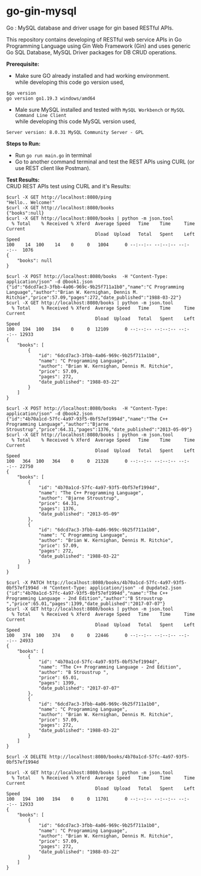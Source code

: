 # go-gin-mysql
Go : MySQL database and driver usage for gin based RESTful APIs.

This repository contains developing of RESTful web service APIs in Go Programming Language using Gin Web Framework (Gin) and uses generic Go SQL Database, MySQL Driver packages for DB CRUD operations.

**Prerequisite:**
- Make sure GO already installed and had working environment.<br>
while developing this code go version used,<br>
```
$go version
go version go1.19.3 windows/amd64 
```
- Male sure MySQL installed and tested with `MySQL Workbench` or `MySQL Command Line Client`<br>
while developing this code MySQL version used,<br>
```
Server version: 8.0.31 MySQL Community Server - GPL
```

**Steps to Run:**
- Run `go run main.go` in terminal
- Go to another command terminal and test the REST APIs using CURL (or use REST client like Postman).

**Test Results:**<br>
CRUD REST APIs test using CURL and it's Results:
```
$curl -X GET http://localhost:8080/ping
"Hello.. Welcome!"
$curl -X GET http://localhost:8080/books
{"books":null}
$curl -X GET http://localhost:8080/books | python -m json.tool
  % Total    % Received % Xferd  Average Speed   Time    Time     Time  Current
                                 Dload  Upload   Total   Spent    Left  Speed
100    14  100    14    0     0   1004      0 --:--:-- --:--:-- --:--:--  1076
{
    "books": null
}

$curl -X POST http://localhost:8080/books  -H "Content-Type: application/json" -d @book1.json
{"id":"6dcd7ac3-3fbb-4a06-969c-9b25f711a1b0","name":"C Programming Language","author":"Brian W. Kernighan, Dennis M. Ritchie","price":57.09,"pages":272,"date_published":"1988-03-22"}
$curl -X GET http://localhost:8080/books | python -m json.tool
  % Total    % Received % Xferd  Average Speed   Time    Time     Time  Current
                                 Dload  Upload   Total   Spent    Left  Speed
100   194  100   194    0     0  12109      0 --:--:-- --:--:-- --:--:-- 12933
{
    "books": [
        {
            "id": "6dcd7ac3-3fbb-4a06-969c-9b25f711a1b0",
            "name": "C Programming Language",
            "author": "Brian W. Kernighan, Dennis M. Ritchie",
            "price": 57.09,
            "pages": 272,
            "date_published": "1988-03-22"
        }
    ]
}

$curl -X POST http://localhost:8080/books  -H "Content-Type: application/json" -d @book2.json
{"id":"4b70a1cd-57fc-4a97-93f5-0bf57ef1994d","name":"The C++ Programming Language","author":"Bjarne Stroustrup","price":64.31,"pages":1376,"date_published":"2013-05-09"}
$curl -X GET http://localhost:8080/books | python -m json.tool
  % Total    % Received % Xferd  Average Speed   Time    Time     Time  Current
                                 Dload  Upload   Total   Spent    Left  Speed
100   364  100   364    0     0  21328      0 --:--:-- --:--:-- --:--:-- 22750
{
    "books": [
        {
            "id": "4b70a1cd-57fc-4a97-93f5-0bf57ef1994d",
            "name": "The C++ Programming Language",
            "author": "Bjarne Stroustrup",
            "price": 64.31,
            "pages": 1376,
            "date_published": "2013-05-09"
        },
        {
            "id": "6dcd7ac3-3fbb-4a06-969c-9b25f711a1b0",
            "name": "C Programming Language",
            "author": "Brian W. Kernighan, Dennis M. Ritchie",
            "price": 57.09,
            "pages": 272,
            "date_published": "1988-03-22"
        }
    ]
}

$curl -X PATCH http://localhost:8080/books/4b70a1cd-57fc-4a97-93f5-0bf57ef1994d -H "Content-Type: application/json" -d @update2.json
{"id":"4b70a1cd-57fc-4a97-93f5-0bf57ef1994d","name":"The C++ Programming Language - 2nd Edition","author":"B Stroustrup ","price":65.01,"pages":1399,"date_published":"2017-07-07"}
$curl -X GET http://localhost:8080/books | python -m json.tool
  % Total    % Received % Xferd  Average Speed   Time    Time     Time  Current
                                 Dload  Upload   Total   Spent    Left  Speed
100   374  100   374    0     0  22446      0 --:--:-- --:--:-- --:--:-- 24933
{
    "books": [
        {
            "id": "4b70a1cd-57fc-4a97-93f5-0bf57ef1994d",
            "name": "The C++ Programming Language - 2nd Edition",
            "author": "B Stroustrup ",
            "price": 65.01,
            "pages": 1399,
            "date_published": "2017-07-07"
        },
        {
            "id": "6dcd7ac3-3fbb-4a06-969c-9b25f711a1b0",
            "name": "C Programming Language",
            "author": "Brian W. Kernighan, Dennis M. Ritchie",
            "price": 57.09,
            "pages": 272,
            "date_published": "1988-03-22"
        }
    ]
}

$curl -X DELETE http://localhost:8080/books/4b70a1cd-57fc-4a97-93f5-0bf57ef1994d

$curl -X GET http://localhost:8080/books | python -m json.tool
  % Total    % Received % Xferd  Average Speed   Time    Time     Time  Current
                                 Dload  Upload   Total   Spent    Left  Speed
100   194  100   194    0     0  11701      0 --:--:-- --:--:-- --:--:-- 12933
{
    "books": [
        {
            "id": "6dcd7ac3-3fbb-4a06-969c-9b25f711a1b0",
            "name": "C Programming Language",
            "author": "Brian W. Kernighan, Dennis M. Ritchie",
            "price": 57.09,
            "pages": 272,
            "date_published": "1988-03-22"
        }
    ]
}
```
